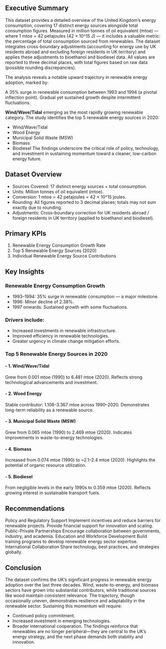 ## Executive Summary
This dataset provides a detailed overview of the United Kingdom’s energy consumption, covering 17 distinct energy sources alongside total consumption figures. Measured in million tonnes of oil equivalent (mtoe) — where 1 mtoe = 42 petajoules (42 × 10^15 J) — it includes a valuable metric: the percentage of total consumption sourced from renewables.
The dataset integrates cross-boundary adjustments (accounting for energy use by UK residents abroad and excluding foreign residents in UK territory) and applies these adjustments to bioethanol and biodiesel data. All values are reported to three decimal places, with total figures based on raw data (possible rounding discrepancies).

The analysis reveals a notable upward trajectory in renewable energy adoption, marked by:

A 35% surge in renewable consumption between 1993 and 1994 (a pivotal inflection point).
Gradual yet sustained growth despite intermittent fluctuations.

**Wind/Wave/Tidal** emerging as the most rapidly growing renewable category.
The study identifies the top 5 renewable energy sources in 2020:
- Wind/Wave/Tidal
- Wood Energy
- Municipal Solid Waste (MSW)
- Biomass
- Biodiesel
The findings underscore the critical role of policy, technology, and investment in sustaining momentum toward a cleaner, low-carbon energy future.
## Dataset Overview
- Sources Covered: 17 distinct energy sources + total consumption.
- Units: Million tonnes of oil equivalent (mtoe).
- Conversion: 1 mtoe = 42 petajoules = 42 × 10^15 joules.
- Rounding: All figures reported to 3 decimal places; totals may not sum exactly due to rounding.
- Adjustments: Cross-boundary correction for UK residents abroad / foreign residents in UK territory (applied to bioethanol and biodiesel).

## Primary KPIs
 1. Renewable Energy Consumption Growth Rate
 2. Top 5 Renewable Energy Sources (2020)
 3. Individual Renewable Energy Source Contributions

## Key Insights
### Renewable Energy Consumption Growth
- 1993–1994: 35% surge in renewable consumption — a major milestone.
- 1996: Minor decline of 2.38%.
- 1997 onwards: Sustained growth with some fluctuations.
### Drivers include:
- Increased investments in renewable infrastructure.
- Improved efficiency in renewable technologies.
- Greater urgency in climate change mitigation efforts.


### Top 5 Renewable Energy Sources in 2020
#### - 1. Wind/Wave/Tidal
  Grew from 0.001 mtoe (1990) to 6.481 mtoe (2020).
  Reflects strong technological advancements and investment.
#### - 2. Wood Energy
  Stable contributor: 1.108–3.367 mtoe across 1990–2020.
  Demonstrates long-term reliability as a renewable source.
#### - 3. Municipal Solid Waste (MSW)
  Grew from 0.065 mtoe (1990) to 2.469 mtoe (2020).
  Indicates improvements in waste-to-energy technologies.
#### - 4. Biomass
  Increased from 0.074 mtoe (1990) to ~2.1–2.4 mtoe (2020).
  Highlights the potential of organic resource utilization.
#### - 5. Biodiesel
  From negligible levels in the early 1990s to 0.359 mtoe (2020).
  Reflects growing interest in sustainable transport fuels.


## Recommendations
Policy and Regulatory Support
Implement incentives and reduce barriers for renewable projects.
Provide financial support for innovation and scaling.
Public-Private Partnerships
Encourage collaboration between governments, industry, and academia.
Education and Workforce Development
Build training programs to develop renewable energy sector expertise.
International Collaboration
Share technology, best practices, and strategies globally.

## Conclusion
The dataset confirms the UK’s significant progress in renewable energy adoption over the last three decades. Wind, waste-to-energy, and biomass sectors have grown into substantial contributors, while traditional sources like wood maintain consistent relevance. The trajectory, though occasionally uneven, demonstrates resilience and adaptability in the renewable sector.
Sustaining this momentum will require:

- Continued policy commitment.
- Increased investment in emerging technologies.
- Broader international cooperation.
The findings reinforce that renewables are no longer peripheral—they are central to the UK’s energy strategy, and the next phase demands both stability and innovation.
